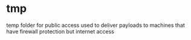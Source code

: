 # tmp
temp folder for public access
used to deliver payloads to machines that have firewall protection but internet access
